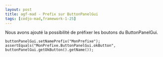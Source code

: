 ```yaml
---
layout: post
title: agf-mad - Prefix sur ButtonPanelGui
tags: [codjo-mad,framework-1-25]
---
```

Nous avons ajouté la possibilité de préfixer les boutons du ButtonPanelGui.

```
buttonPanelGui.setNamePrefix("MonPrefixe");
assertEquals("MonPrefixe.ButtonPanelGui.okButton", buttonPanelGui.getOkButton().getName());
```
